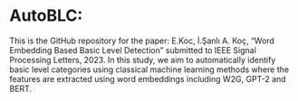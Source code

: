 # AutoBLC: 


This is the GitHub repository for the paper: E.Koc, İ.Şanlı A. Koç, “Word Embedding Based Basic Level Detection” submitted to IEEE Signal Processing Letters, 2023. In this study, we aim to automatically identify basic level categories using classical machine learning methods where the features are extracted using word embeddings including W2G, GPT-2 and BERT.

